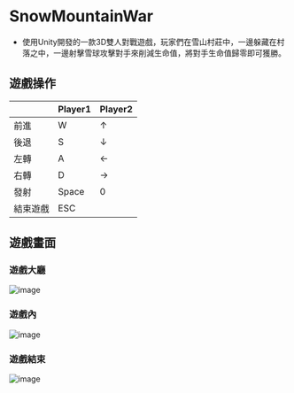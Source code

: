 # SnowMountainWar
 
* 使用Unity開發的一款3D雙人對戰遊戲，玩家們在雪山村莊中，一邊躲藏在村落之中，一邊射擊雪球攻擊對手來削減生命值，將對手生命值歸零即可獲勝。

## 遊戲操作
|  | Player1 | Player2 |
| -------- | -------- | -------- |
| 前進    | W     | ↑     |
| 後退    | S     | ↓     |
| 左轉    | A     | ←     |
| 右轉    | D     | →     |
| 發射    | Space | 0    |
| 結束遊戲 |ESC          |

## 遊戲畫面

### 遊戲大廳

 ![image](https://user-images.githubusercontent.com/62420129/208238645-99e6055d-3ef6-473e-a692-3948bfc5c317.png)

### 遊戲內

![image](https://user-images.githubusercontent.com/62420129/208238769-80893276-e540-44f6-96ca-4b88a59b34a5.png)

### 遊戲結束

![image](https://user-images.githubusercontent.com/62420129/208238827-5e3b5bd7-a12b-4cab-813a-54c10d037880.png)

